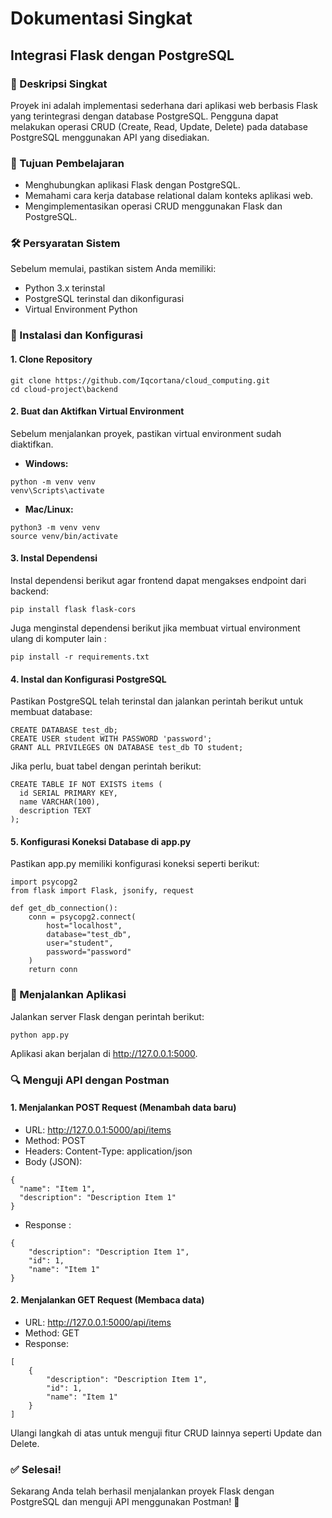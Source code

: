 # Dokumentasi Singkat

## Integrasi Flask dengan PostgreSQL

### 📄 Deskripsi Singkat

Proyek ini adalah implementasi sederhana dari aplikasi web berbasis Flask yang terintegrasi dengan database PostgreSQL. Pengguna dapat melakukan operasi CRUD (Create, Read, Update, Delete) pada database PostgreSQL menggunakan API yang disediakan.

### 🎯 Tujuan Pembelajaran
- Menghubungkan aplikasi Flask dengan PostgreSQL.
- Memahami cara kerja database relational dalam konteks aplikasi web.
- Mengimplementasikan operasi CRUD menggunakan Flask dan PostgreSQL.

### 🛠 Persyaratan Sistem
Sebelum memulai, pastikan sistem Anda memiliki:
- Python 3.x terinstal
- PostgreSQL terinstal dan dikonfigurasi
- Virtual Environment Python

### 🚀 Instalasi dan Konfigurasi

#### 1. Clone Repository

```
git clone https://github.com/Iqcortana/cloud_computing.git
cd cloud-project\backend
```

#### 2. Buat dan Aktifkan Virtual Environment

Sebelum menjalankan proyek, pastikan virtual environment sudah diaktifkan.

- **Windows:**
```
python -m venv venv
venv\Scripts\activate
```

- **Mac/Linux:**
```
python3 -m venv venv
source venv/bin/activate
```

#### 3. Instal Dependensi

Instal dependensi berikut agar frontend dapat mengakses endpoint dari backend:

```
pip install flask flask-cors
```

Juga menginstal dependensi berikut jika membuat virtual environment ulang di komputer lain :
```
pip install -r requirements.txt
```

#### 4. Instal dan Konfigurasi PostgreSQL

Pastikan PostgreSQL telah terinstal dan jalankan perintah berikut untuk membuat database:

```
CREATE DATABASE test_db;
CREATE USER student WITH PASSWORD 'password';
GRANT ALL PRIVILEGES ON DATABASE test_db TO student;
```

Jika perlu, buat tabel dengan perintah berikut:

```
CREATE TABLE IF NOT EXISTS items (
  id SERIAL PRIMARY KEY,
  name VARCHAR(100),
  description TEXT
);
```

#### 5. Konfigurasi Koneksi Database di app.py

Pastikan app.py memiliki konfigurasi koneksi seperti berikut:

```
import psycopg2
from flask import Flask, jsonify, request

def get_db_connection():
    conn = psycopg2.connect(
        host="localhost",
        database="test_db",
        user="student",
        password="password"
    )
    return conn
```

### 🔧 Menjalankan Aplikasi

Jalankan server Flask dengan perintah berikut:

```
python app.py
```

Aplikasi akan berjalan di http://127.0.0.1:5000.

### 🔍 Menguji API dengan Postman


#### 1. Menjalankan POST Request (Menambah data baru)

- URL: http://127.0.0.1:5000/api/items
- Method: POST
- Headers: Content-Type: application/json
- Body (JSON):

```
{
  "name": "Item 1",
  "description": "Description Item 1"
}
```

- Response :

``` 
{
    "description": "Description Item 1",
    "id": 1,
    "name": "Item 1"
}
```

#### 2. Menjalankan GET Request (Membaca data)

- URL: http://127.0.0.1:5000/api/items
- Method: GET
- Response:

```
[
    {
        "description": "Description Item 1",
        "id": 1,
        "name": "Item 1"
    }
]
```

Ulangi langkah di atas untuk menguji fitur CRUD lainnya seperti Update dan Delete.

### ✅ Selesai!

Sekarang Anda telah berhasil menjalankan proyek Flask dengan PostgreSQL dan menguji API menggunakan Postman! 🚀